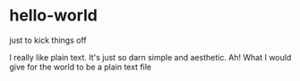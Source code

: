 # hello-world
just to kick things off

I really like plain text. It's just so darn simple and aesthetic. Ah! What I would give for the world to be a plain text file
